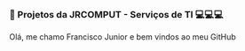 ### :rocket: Projetos da JRCOMPUT - Serviços de TI 💻💻💻

Olá, me chamo Francisco Junior e bem vindos ao meu GitHub
